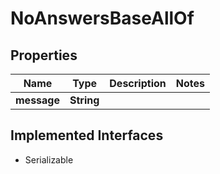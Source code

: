 

# NoAnswersBaseAllOf


## Properties

Name | Type | Description | Notes
------------ | ------------- | ------------- | -------------
**message** | **String** |  | 


## Implemented Interfaces

* Serializable


